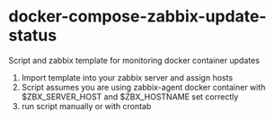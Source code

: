 # docker-compose-zabbix-update-status
Script and zabbix template for monitoring docker container updates


1. Import template into your zabbix server and assign hosts
2. Script assumes you are using zabbix-agent docker container with $ZBX_SERVER_HOST and $ZBX_HOSTNAME set correctly
3. run script manually or with crontab
